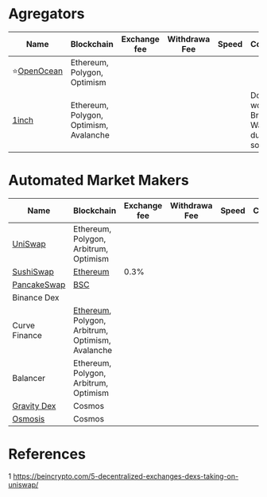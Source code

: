 # Agregators

|Name|Blockchain|Exchange fee|Withdrawa Fee| Speed| Comment
|-|-|-|-|-|-|
|⭐[OpenOcean](https://app.openocean.finance/)|Ethereum, Polygon, Optimism |
|[1inch](https://1inch.io) | Ethereum, Polygon, Optimism, Avalanche | | | | Doesn't work with Brave Wallet due to some bug

# Automated Market Makers

|Name|Blockchain|Exchange fee|Withdrawa Fee| Speed| Comment
|-|-|-|-|-|-|
|[UniSwap](https://uniswap.org/)|Ethereum, Polygon, Arbitrum, Optimism        |                  |                  |               |
|[SushiSwap](https://app.sushi.com/en/swap)|[Ethereum](https://coinmarketcap.com/currencies/sushiswap/#About) |0.3%              |                  |
|[PancakeSwap](https://pancakeswap.finance/)|[BSC](https://coinmarketcap.com/currencies/pancakeswap/)
|Binance Dex        |
|Curve Finance      | [Ethereum](https://curve.readthedocs.io/), Polygon, Arbitrum, Optimism, Avalanche
|Balancer           | Ethereum, Polygon, Arbitrum, Optimism
|[Gravity Dex](https://cosmos.network/gravity-dex/)        | Cosmos
|[Osmosis](https://app.osmosis.zone/)            | Cosmos

# References
1 https://beincrypto.com/5-decentralized-exchanges-dexs-taking-on-uniswap/
